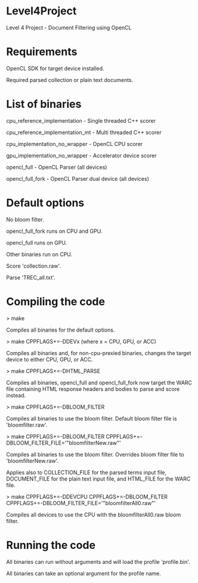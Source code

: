 Level4Project
=============

Level 4 Project - Document Filtering using OpenCL

Requirements
============

OpenCL SDK for target device installed.

Required parsed collection or plain text documents.

List of binaries
================

cpu_reference_implementation - Single threaded C++ scorer

cpu_reference_implementation_mt - Multi threaded C++ scorer

cpu_implementation_no_wrapper - OpenCL CPU scorer

gpu_implementation_no_wrapper - Accelerator device scorer

opencl_full - OpenCL Parser (all devices)

opencl_full_fork - OpenCL Parser dual device (all devices)

Default options
===============

No bloom filter.

opencl_full_fork runs on CPU and GPU.

opencl_full runs on GPU.

Other binaries run on CPU.

Score 'collection.raw'.

Parse 'TREC_all.txt'.

Compiling the code
================

\> make

Compiles all binaries for the default options.

\> make CPPFLAGS+=-DDEVx (where x = CPU, GPU, or ACC)

Compiles all binaries and, for non-cpu-prexied binaries, changes the target
device to either CPU, GPU, or ACC.

\> make CPPFLAGS+=-DHTML_PARSE

Compiles all binaries, opencl_full and opencl_full_fork now target the WARC
file containing HTML response headers and bodies to parse and score instead.

\> make CPPFLAGS+=-DBLOOM_FILTER

Compiles all binaries to use the bloom filter. Default bloom filter file is
'bloomfilter.raw'.

\> make CPPFLAGS+=-DBLOOM_FILTER
CPPFLAGS+=-DBLOOM_FILTER_FILE='\"bloomfilterNew.raw\"'

Compiles all binaries to use the bloom filter. Overrides bloom filter file to
'bloomfilterNew.raw'.

Applies also to COLLECTION_FILE for the parsed terms input file, DOCUMENT_FILE
for the plain text input file, and HTML_FILE for the WARC file.

\> make CPPFLAGS+=-DDEVCPU CPPFLAGS+=-DBLOOM_FILTER
CPPFLAGS+=-DBLOOM_FILTER_FILE='\"bloomfilterAll0.raw\"'

Compiles all devices to use the CPU with the bloomfilterAll0.raw bloom filter.

Running the code
================

All binaries can run without arguments and will load the profile 'profile.bin'.

All binaries can take an optional argument for the profile name.
